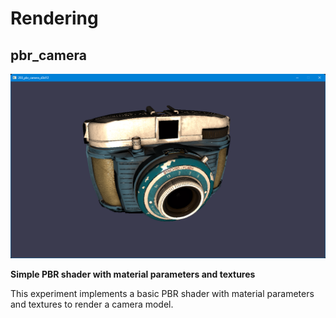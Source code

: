 # Rendering

## pbr_camera
![alt text](../../images/screenshots/rendering/203_pbr_camera_d3d12.png?raw=true)

**Simple PBR shader with material parameters and textures**

This experiment implements a basic PBR shader with material parameters and textures to
render a camera model. 
